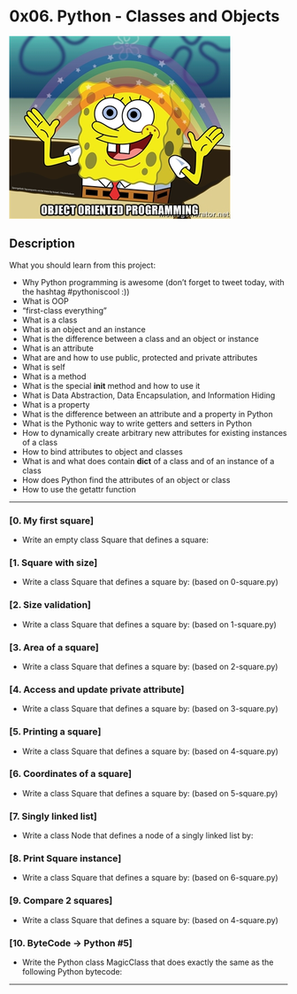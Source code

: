 # 0x06. Python - Classes and Objects
![img.png](img.png)

## Description
What you should learn from this project:

* Why Python programming is awesome (don’t forget to tweet today, with the hashtag #pythoniscool :))
* What is OOP
* “first-class everything”
* What is a class
* What is an object and an instance
* What is the difference between a class and an object or instance
* What is an attribute
* What are and how to use public, protected and private attributes
* What is self
* What is a method
* What is the special __init__ method and how to use it
* What is Data Abstraction, Data Encapsulation, and Information Hiding
* What is a property
* What is the difference between an attribute and a property in Python
* What is the Pythonic way to write getters and setters in Python
* How to dynamically create arbitrary new attributes for existing instances of a class
* How to bind attributes to object and classes
* What is and what does contain __dict__ of a class and of an instance of a class
* How does Python find the attributes of an object or class
* How to use the getattr function

---

### [0. My first square]
* Write an empty class Square that defines a square:


### [1. Square with size]
* Write a class Square that defines a square by: (based on 0-square.py)


### [2. Size validation]
* Write a class Square that defines a square by: (based on 1-square.py)


### [3. Area of a square]
* Write a class Square that defines a square by: (based on 2-square.py)


### [4. Access and update private attribute]
* Write a class Square that defines a square by: (based on 3-square.py)


### [5. Printing a square]
* Write a class Square that defines a square by: (based on 4-square.py)


### [6. Coordinates of a square]
* Write a class Square that defines a square by: (based on 5-square.py)


### [7. Singly linked list]
* Write a class Node that defines a node of a singly linked list by:


### [8. Print Square instance]
* Write a class Square that defines a square by: (based on 6-square.py)


### [9. Compare 2 squares]
* Write a class Square that defines a square by: (based on 4-square.py)


### [10. ByteCode -> Python #5]
* Write the Python class MagicClass that does exactly the same as the following Python bytecode:

---